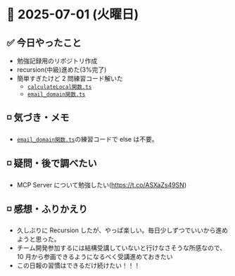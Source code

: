 # 📅 2025-07-01 (火曜日)

## ✅ 今日やったこと

- 勉強記録用のリポジトリ作成
- recursion(中級)進めた(3%完了)
- 簡単すぎたけど 2 問練習コード解いた
  - [`calculateLocal関数.ts`](./practice_codes/calculateLocale関数.ts)
  - [`email_domain関数.ts`](./practice_codes/email_domain取得関数.ts)

## ◽️ 気づき・メモ

- [`email_domain関数.ts`](./practice_codes/email_domain取得関数.ts)の練習コードで else は不要。

## ◽️ 疑問・後で調べたい

- MCP Server について勉強したい(https://t.co/ASXaZs49SN)

## ◽️ 感想・ふりかえり

- 久しぶりに Recursion したが、やっぱ楽しい。毎日少しずつでいいから進めようと思った。
- チーム開発参加するには結構受講していないと行けなさそうな所感なので、10 月から参画できるようになるべく受講進めておきたい
- この日報の習慣はできるだけ続けたい！！！
